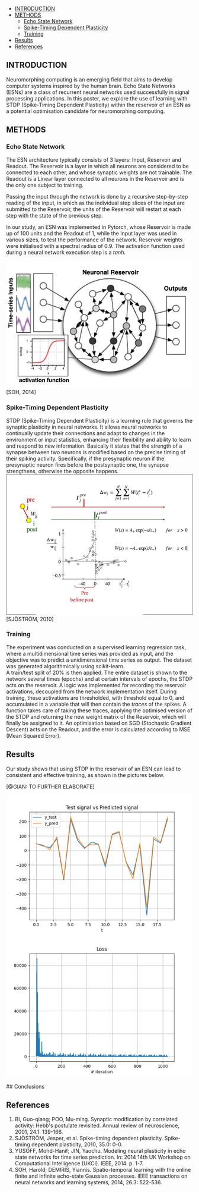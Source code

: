 
- [INTRODUCTION](#introduction)
- [METHODS](#methods)
  - [Echo State Network](#echo-state-network)
  - [Spike-Timing Dependent Plasticity](#spike-timing-dependent-plasticity)
  - [Training](#training)
- [Results](#results)
- [References](#references)

## INTRODUCTION

Neuromorphing computing is an emerging field that aims to develop computer systems inspired by the human brain. Echo State Networks (ESNs) are a class of recurrent neural networks used successfully in signal processing applications. In this poster, we explore the use of learning with STDP (Spike-Timing Dependent Plasticity) within the reservoir of an ESN as a potential optimisation candidate for neuromorphing computing.​

## METHODS

### Echo State Network
The ESN architecture typically consists of 3 layers: Input, Reservoir and Readout.
The Reservoir is a layer in which all neurons are considered to be connected to each other, and whose synaptic weights are not trainable.
The Readout is a Linear layer connected to all neurons in the Reservoir and is the only one subject to training.

Passing the input through the network is done by a recursive step-by-step reading of the input, in which as the individual step slices of the input are submitted to the Reservoir, the units of the Reservoir will restart at each step with the state of the previous step.

In our study, an ESN was implemented in Pytorch, whose Reservoir is made up of 100 units and the Readout of 1, while the Input layer was used in various sizes, to test the performance of the network. Reservoir weights were initialised with a spectral radius of 0.9.
The activation function used during a neural network execution step is a *tanh*.

<img src='./imgs/ESN_scheme-SOH-2014.png'>
[SOH, 2014]

### Spike-Timing Dependent Plasticity
STDP (Spike-Timing Dependent Plasticity) is a learning rule that governs the synaptic plasticity in neural networks. It allows neural networks to continually update their connections and adapt to changes in the environment or input statistics, enhancing their flexibility and ability to learn and respond to new information.
Basically it states that the strength of a synapse between two neurons is modified based on the precise timing of their spiking activity. Specifically, if the presynaptic neuron
if the presynaptic neuron fires before the postsynaptic one, the synapse strengthens, otherwise the opposite happens.
<img src='./imgs/STDP-plot-SJÖSTRÖM-2010.png'>
[SJÖSTRÖM, 2010]


### Training
The experiment was conducted on a supervised learning regression task, where a multidimensional time series was provided as input, and the objective was to predict a unidimensional time series as output. The dataset was generated algorithmically using scikit-learn.  
A train/test split of 20% is then applied.
The entire dataset is shown to the network several times (epochs) and at certain intervals of epochs, the STDP acts on the reservoir.
A logic was implemented for recording the reservoir activations, decoupled from the network implementation itself. During training, these activations are thresholded, with threshold equal to 0, and accumulated in a variable that will then contain the *traces* of the spikes.
A function takes care of taking these traces, applying the optimised version of the STDP and returning the new weight matrix of the Reservoir, which will finally be assigned to it.
An optimisation based on SGD (Stochastic Gradient Descent) acts on the Readout, and the error is calculated according to MSE (Mean Squared Error).

## Results
Our study shows that using STDP in the reservoir of an ESN can lead to consistent and effective training, as shown in the pictures below.  

\[\@GIAN: TO FURTHER ELABORATE\]
  

<img src='./imgs/Res-ESN-STDP-compare-output_pred.png'>
<img src='./imgs/Res-ESN-STDP-loss.png'>

## Conclusions


## References
1. BI, Guo-qiang; POO, Mu-ming. Synaptic modification by correlated activity: Hebb's postulate revisited. Annual review of neuroscience, 2001, 24.1: 139-166.
2. SJÖSTRÖM, Jesper, et al. Spike-timing dependent plasticity. Spike-timing dependent plasticity, 2010, 35.0: 0-0.
3. YUSOFF, Mohd-Hanif; JIN, Yaochu. Modeling neural plasticity in echo state networks for time series prediction. In: 2014 14th UK Workshop on Computational Intelligence (UKCI). IEEE, 2014. p. 1-7.
4. SOH, Harold; DEMIRIS, Yiannis. Spatio-temporal learning with the online finite and infinite echo-state Gaussian processes. IEEE transactions on neural networks and learning systems, 2014, 26.3: 522-536.